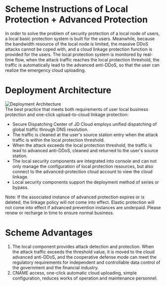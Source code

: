 # Scheme Instructions of Local Protection + Advanced Protection

In order to solve the problem of security protection of a local node of users, a local basic protection system is built for the users. Meanwhile, because the bandwidth resource of the local node is limited, the massive DDoS attacks cannot be coped with, and a cloud linkage protection function is provided for the users. The local protection system is monitored by real-time flow, when the attack traffic reaches the local protection threshold, the traffic is automatically lead to the advanced anti-DDoS, so that the user can realize the emergency cloud uploading.

# Deployment Architecture
![Deployment Architecture](https://github.com/jdcloudcom/cn/blob/edit/image/Advanced%20Anti-DDoS/Best-Practice01.png)<Br/>
The best practice that meets both requirements of user local business protection and one-click upload-to-cloud linkage protection:
- Secure Dispatching Center of JD Cloud employs unified dispatching of global traffic through DNS resolution.
- The traffic is cleaned at the user's source station entry when the attack traffic is within the local protection threshold.
- When the attack exceeds the local protection threshold, the traffic is lead to advanced anti-DDoS, cleaned and returned to the user's source station.
- The local security components are integrated into console and can not only manage the configuration of local protection resources, but also connect to the advanced-protection cloud account to view the cloud linkage.
- Local security components support the deployment method of series or bypass.

Note: If the associated instance of advanced protection expires or is deleted, the linkage policy will not come into effect. Elastic protection will not come into effect if advanced prevention instances are underpaid. Please renew or recharge in time to ensure normal business.

# Scheme Advantages
1. The local component provides attack detection and protection. When the attack traffic exceeds the threshold value, it is moved to the cloud advanced anti-DDoS, and the cooperative defense mode can meet the regulatory requirements for independent and controllable data control of the government and the financial industry.
2. CNAME access, one-click automatic cloud uploading, simple configuration, reduces works of operation and maintenance personnel.
